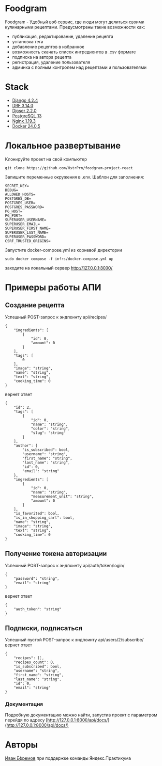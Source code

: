 # Foodgram

Foodgram - Удобный вэб сервис, где люди могут делиться своими кулинарными рецептами.
Предусмотрены такие возможности как:
- публикация, редактирование, удаление рецепта
- установка тега
- добавление рецептов в избранное
- возможность скачать список ингредиентов в .csv формате
- подписка на автора рецепта
- регистрация, удаление пользователя
- админка с полным контролем над рецептами и пользователями

# Stack

- [Django 4.2.4](https://docs.djangoproject.com/en/4.2/)
- [DRF 3.14.0](https://www.django-rest-framework.org/community/3.14-announcement/)
- [Djoser 2.2.0](https://djoser.readthedocs.io/en/latest/index.html)
- [PostgreSQL 13](https://www.postgresql.org/files/documentation/pdf/13/postgresql-13-A4.pdf)
- [Nginx 1.19.3](https://nginx.org/en/docs/)
- [Docker 24.0.5](https://docs.docker.com/engine/release-notes/24.0/)

# Локальное развертывание

Клонируйте проект на свой компьютер

    git clone https://github.com/HstrPrn/foodgram-project-react

Запишите переменные окружения в .env. Шаблон для заполнения:

    SECRET_KEY=
    DEBUG=
    ALLOWED_HOSTS=
    POSTGRES_DB=
    POSTGRES_USER=
    POSTGRES_PASSWORD=
    PG_HOST=
    PG_PORT=
    SUPERUSER_USERNAME=
    SUPERUSER_EMAIL=
    SUPERUSER_FIRST_NAME=
    SUPERUSER_LAST_NAME=
    SUPERUSER_PASSWORD=
    CSRF_TRUSTED_ORIGINS=

Запустите docker-compose.yml из корневой директории

    sudo docker compose -f infrs/docker-compose.yml up 

заходите на локальный сервер http://127.0.0.1:8000/

# Примеры работы АПИ
## Создание рецепта

Успешный POST-запрос к эндпоинту api/recipes/

    {
        "ingredients": [
            {
                "id": 0,
                "amount": 0
            }
        ],
        "tags": [
            0
        ],
        "image": "string",
        "name": "string",
        "text": "string",
        "cooking_time": 0
    }

вернет ответ

    {
        "id": 2,
        "tags": [
            {
                "id": 0,
                "name": "string",
                "color": "string",
                "slug": "string"
            }
        ],
        "author": {
            "is_subscribed": bool,
            "username": "string",
            "first_name": "string",
            "last_name": "string",
            "id": 0,
            "email": "string"
        },
        "ingredients": [
            {
                "id": 0,
                "name": "string",
                "measurement_unit": "string",
                "amount": 0
            }
        ],
        "is_favorited": bool,
        "is_in_shopping_cart": bool,
        "name": "string",
        "image": "string",
        "text": "string",
        "cooking_time": 0
    }

## Получение токена авторизации

Успешный POST-запрос к эндпоинту api/auth/token/login/

    {
        "password": "string",
        "email": "string"
    }

вернет ответ

    {
        "auth_token": "string"
    }

## Подписки, подписаться

Успешный пустой POST-запрос к эндпоинту api/users/2/subscribe/ вернет ответ

    {
        "recipes": [],
        "recipes_count": 0,
        "is_subscribed": bool,
        "username": "string",
        "first_name": "string",
        "last_name": "string",
        "id": 0,
        "email": "string"
    }

### Документация

Подробную документацию можно найти, запустив проект с параметром перейдя по адресу [http://127.0.0.1:8000/api/docs/](http://127.0.0.1:8000/api/docs/)

# Авторы

[Иван Ефремов](https://github.com/HstrPrn)
при поддержке команды Яндекс.Практикума